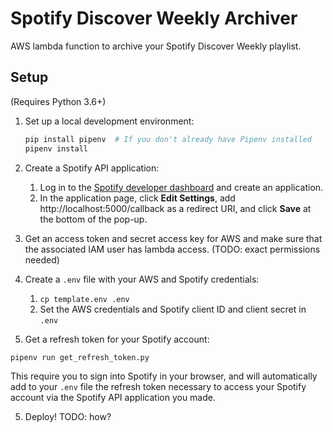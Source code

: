 # Spotify Discover Weekly Archiver

AWS lambda function to archive your Spotify Discover Weekly playlist.

## Setup

(Requires Python 3.6+)

1. Set up a local development environment:

    ```sh
    pip install pipenv  # If you don't already have Pipenv installed
    pipenv install
    ```

2. Create a Spotify API application:
    1. Log in to the [Spotify developer dashboard](https://beta.developer.spotify.com/dashboard/applications) and create an application.
    2. In the application page, click **Edit Settings**, add http://localhost:5000/callback as a redirect URI, and click **Save** at the bottom of the pop-up.

3. Get an access token and secret access key for AWS and make sure that the associated IAM user has lambda access. (TODO: exact permissions needed)

3. Create a `.env` file with your AWS and Spotify credentials:
    1. `cp template.env .env`
    2. Set the AWS credentials and Spotify client ID and client secret in `.env`

4. Get a refresh token for your Spotify account:
  
  ```
  pipenv run get_refresh_token.py
  ```

  This require you to sign into Spotify in your browser, and will automatically add to your `.env` file the refresh token necessary to access your Spotify account via the Spotify API application you made.

5. Deploy! TODO: how?
